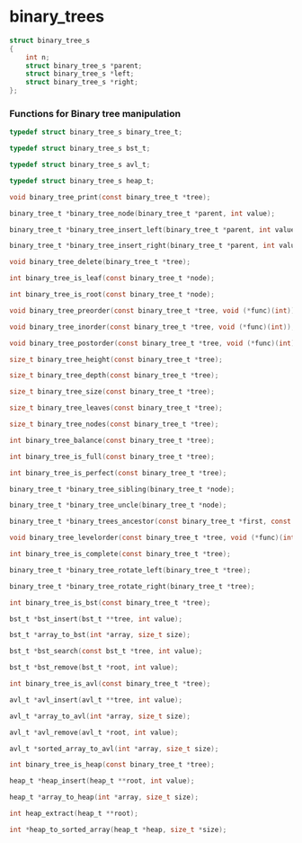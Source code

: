# binary_trees

```c
struct binary_tree_s
{
    int n;
    struct binary_tree_s *parent;
    struct binary_tree_s *left;
    struct binary_tree_s *right;
};
```
### Functions for Binary tree manipulation

```c
typedef struct binary_tree_s binary_tree_t;
```

```c
typedef struct binary_tree_s bst_t;
```

```c
typedef struct binary_tree_s avl_t;
```

```c
typedef struct binary_tree_s heap_t;
```

```c
void binary_tree_print(const binary_tree_t *tree);
```

```c
binary_tree_t *binary_tree_node(binary_tree_t *parent, int value);
```

```c
binary_tree_t *binary_tree_insert_left(binary_tree_t *parent, int value);
```

```c
binary_tree_t *binary_tree_insert_right(binary_tree_t *parent, int value);
```

```c
void binary_tree_delete(binary_tree_t *tree);
```

```c
int binary_tree_is_leaf(const binary_tree_t *node);
```

```c
int binary_tree_is_root(const binary_tree_t *node);
```

```c
void binary_tree_preorder(const binary_tree_t *tree, void (*func)(int));
```

```c
void binary_tree_inorder(const binary_tree_t *tree, void (*func)(int));
```

```c
void binary_tree_postorder(const binary_tree_t *tree, void (*func)(int));
```

```c
size_t binary_tree_height(const binary_tree_t *tree);
```

```c
size_t binary_tree_depth(const binary_tree_t *tree);
```

```c
size_t binary_tree_size(const binary_tree_t *tree);
```

```c
size_t binary_tree_leaves(const binary_tree_t *tree);
```

```c
size_t binary_tree_nodes(const binary_tree_t *tree);
```

```c
int binary_tree_balance(const binary_tree_t *tree);
```

```c
int binary_tree_is_full(const binary_tree_t *tree);
```

```c
int binary_tree_is_perfect(const binary_tree_t *tree);
```

```c
binary_tree_t *binary_tree_sibling(binary_tree_t *node);
```

```c
binary_tree_t *binary_tree_uncle(binary_tree_t *node);
```

```c
binary_tree_t *binary_trees_ancestor(const binary_tree_t *first, const binary_tree_t *second);
```

```c
void binary_tree_levelorder(const binary_tree_t *tree, void (*func)(int));
```

```c
int binary_tree_is_complete(const binary_tree_t *tree);
```

```c
binary_tree_t *binary_tree_rotate_left(binary_tree_t *tree);
```

```c
binary_tree_t *binary_tree_rotate_right(binary_tree_t *tree);
```

```c
int binary_tree_is_bst(const binary_tree_t *tree);
```

```c
bst_t *bst_insert(bst_t **tree, int value);
```

```c
bst_t *array_to_bst(int *array, size_t size);
```

```c
bst_t *bst_search(const bst_t *tree, int value);
```

```c
bst_t *bst_remove(bst_t *root, int value);
```

```c
int binary_tree_is_avl(const binary_tree_t *tree);
```

```c
avl_t *avl_insert(avl_t **tree, int value);
```

```c
avl_t *array_to_avl(int *array, size_t size);
```

```c
avl_t *avl_remove(avl_t *root, int value);
```

```c
avl_t *sorted_array_to_avl(int *array, size_t size);
```

```c
int binary_tree_is_heap(const binary_tree_t *tree);
```

```c
heap_t *heap_insert(heap_t **root, int value);
```

```c
heap_t *array_to_heap(int *array, size_t size);
```

```c
int heap_extract(heap_t **root);
```

```c
int *heap_to_sorted_array(heap_t *heap, size_t *size);
```
